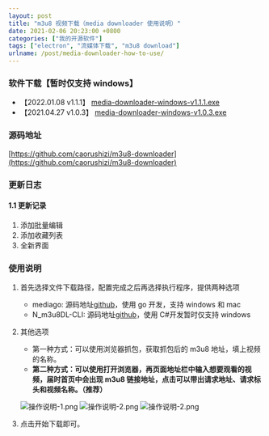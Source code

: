 ```yaml
---
layout: post
title: "m3u8 视频下载（media downloader 使用说明）"
date: 2021-02-06 20:23:00 +0800
categories: ["我的开源软件"]
tags: ["electron", "流媒体下载", "m3u8 download"]
urlname: /post/media-downloader-how-to-use/
---
```


### 软件下载【暂时仅支持 windows】

- 【2022.01.08 v1.1.1】 [media-downloader-windows-v1.1.1.exe](https://github.com/caorushizi/m3u8-downloader/releases/download/1.1.1/media-downloader-setup-1.1.1.exe)
- 【2021.04.27 v1.0.3】 [media-downloader-windows-v1.0.3.exe](http://static.ziying.site/media-downloader-1.0.3%20Setup.exe)

<!--more-->

### 源码地址

[https://github.com/caorushizi/m3u8-downloader](https://github.com/caorushizi/m3u8-downloader)

### 更新日志

#### 1.1 更新记录

1. 添加批量编辑
2. 添加收藏列表
3. 全新界面

### 使用说明

1. 首先选择文件下载路径，配置完成之后再选择执行程序，提供两种选项
   - mediago: 源码地址[github](https://github.com/caorushizi/mediago)，使用 go 开发，支持 windows 和 mac
   - N_m3u8DL-CLI: 源码地址[github](https://github.com/nilaoda/N_m3u8DL-CLI)，使用 C#开发暂时仅支持 windows
2. 其他选项

   - 第一种方式：可以使用浏览器抓包，获取抓包后的 m3u8 地址，填上视频的名称。
   - **第二种方式：可以使用打开浏览器，再页面地址栏中输入想要观看的视频，届时首页中会出现 m3u8 链接地址，点击可以带出请求地址、请求标头和视频名称。（推荐）**

   ![操作说明-1.png](https://www.static.ziying.site/%E5%8D%9A%E5%AE%A2%E5%9B%BE%E7%89%87/Snipaste_2022-02-05_18-26-25.png)
   ![操作说明-2.png](https://static.ziying.site/Snipaste_2022-01-08_18-43-55.png)
   ![操作说明-2.png](https://www.static.ziying.site/%E5%8D%9A%E5%AE%A2%E5%9B%BE%E7%89%87/Snipaste_2022-02-05_18-29-31.png)

3. 点击开始下载即可。
